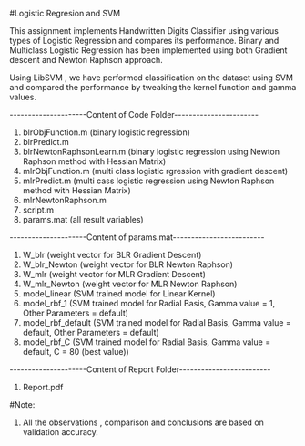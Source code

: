 
#Logistic Regresion and SVM

This assignment implements Handwritten Digits Classifier using various types of Logistic Regression and compares its performance.
Binary and Multiclass Logistic Regression has been implemented using both Gradient descent and Newton Raphson approach.

Using LibSVM , we have performed classification on the dataset using SVM 
and compared the performance by tweaking the kernel function and gamma values.



---------------------Content of Code Folder-----------------------

1. blrObjFunction.m   (binary logistic regression)
2. blrPredict.m
3. blrNewtonRaphsonLearn.m (binary logistic regression using Newton Raphson method with Hessian Matrix)
4. mlrObjFunction.m  (multi class logistic rgression with gradient descent)
5. mlrPredict.m      (multi cass logistic regression using Newton Raphson method with Hessian Matrix)
6. mlrNewtonRaphson.m
7. script.m
8. params.mat       (all result variables)

---------------------Content of params.mat-------------------------

1. W_blr 		 		(weight vector for BLR Gradient Descent)
2. W_blr_Newton  		(weight vector for BLR Newton Raphson)
3. W_mlr		 		(weight vector for MLR Gradient Descent) 
4. W_mlr_Newton			(weight vector for MLR Newton Raphson)
5. model_linear			(SVM trained model for Linear Kernel)
6. model_rbf_1			(SVM trained model for Radial Basis, Gamma value = 1, Other Parameters = default)
7. model_rbf_default 	(SVM trained model for Radial Basis, Gamma value = default, Other Parameters = default)	
8. model_rbf_C			(SVM trained model for Radial Basis, Gamma value = default, C = 80 (best value))


---------------------Content of Report Folder-------------------------

1. Report.pdf

#Note:
1. All the observations , comparison and conclusions are based on validation accuracy.
